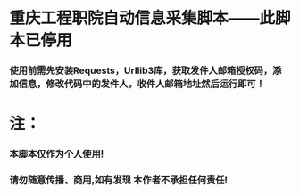 # 重庆工程职院自动信息采集脚本——此脚本已停用
### 使用前需先安装Requests，Urllib3库，获取发件人邮箱授权码，添加信息，修改代码中的发件人，收件人邮箱地址然后运行即可！
# 注：
### 本脚本仅作为个人使用!
### 请勿随意传播、商用,如有发现 本作者不承担任何责任!

